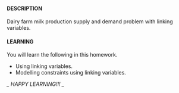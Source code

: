 #### DESCRIPTION
Dairy farm milk production supply and demand problem with linking variables.

#### LEARNING
You will learn the following in this homework. 

* Using linking variables.
* Modelling constraints using linking variables.

*_ HAPPY LEARNING!!! _*